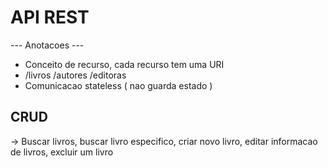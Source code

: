 # API REST
--- Anotacoes ---
* Conceito de recurso, cada recurso tem uma URI
* /livros /autores /editoras
* Comunicacao stateless ( nao guarda estado )

## CRUD
-> Buscar livros, buscar livro especifico, criar novo livro, editar informacao de livros, excluir um livro